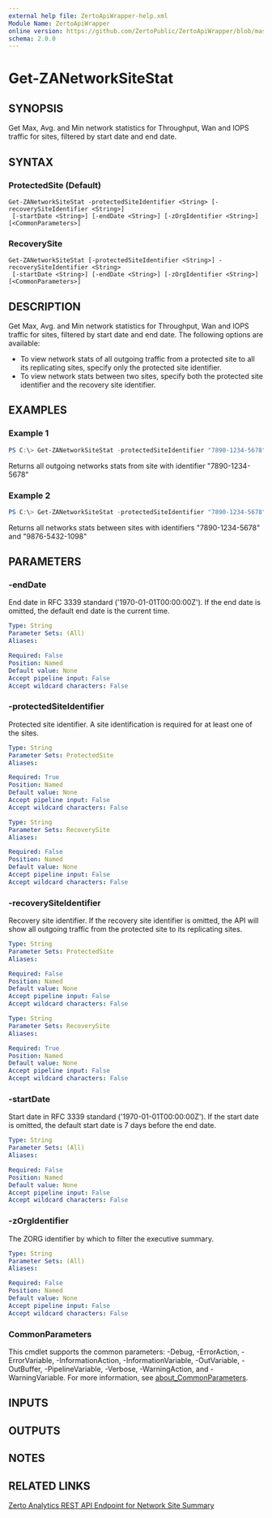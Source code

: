 ```yaml
---
external help file: ZertoApiWrapper-help.xml
Module Name: ZertoApiWrapper
online version: https://github.com/ZertoPublic/ZertoApiWrapper/blob/master/docs/Get-ZAMonitoring.md
schema: 2.0.0
---
```


# Get-ZANetworkSiteStat

## SYNOPSIS

Get Max, Avg. and Min network statistics for Throughput, Wan and IOPS traffic for sites, filtered by start date and end date.

## SYNTAX

### ProtectedSite (Default)
```
Get-ZANetworkSiteStat -protectedSiteIdentifier <String> [-recoverySiteIdentifier <String>]
 [-startDate <String>] [-endDate <String>] [-zOrgIdentifier <String>] [<CommonParameters>]
```

### RecoverySite
```
Get-ZANetworkSiteStat [-protectedSiteIdentifier <String>] -recoverySiteIdentifier <String>
 [-startDate <String>] [-endDate <String>] [-zOrgIdentifier <String>] [<CommonParameters>]
```

## DESCRIPTION

Get Max, Avg. and Min network statistics for Throughput, Wan and IOPS traffic for sites, filtered by start date and end date. The following options are available:

* To view network stats of all outgoing traffic from a protected site to all its replicating sites, specify only the protected site identifier.
* To view network stats between two sites, specify both the protected site identifier and the recovery site identifier.

## EXAMPLES

### Example 1
```powershell
PS C:\> Get-ZANetworkSiteStat -protectedSiteIdentifier "7890-1234-5678"
```

Returns all outgoing networks stats from site with identifier "7890-1234-5678"

### Example 2
```powershell
PS C:\> Get-ZANetworkSiteStat -protectedSiteIdentifier "7890-1234-5678" -recoverySiteIdentifier "9876-5432-1098"
```

Returns all networks stats between sites with identifiers "7890-1234-5678" and "9876-5432-1098"

## PARAMETERS

### -endDate
End date in RFC 3339 standard ('1970-01-01T00:00:00Z').
If the end date is omitted, the default end date is the current time.

```yaml
Type: String
Parameter Sets: (All)
Aliases:

Required: False
Position: Named
Default value: None
Accept pipeline input: False
Accept wildcard characters: False
```

### -protectedSiteIdentifier
Protected site identifier.
A site identification is required for at least one of the sites.

```yaml
Type: String
Parameter Sets: ProtectedSite
Aliases:

Required: True
Position: Named
Default value: None
Accept pipeline input: False
Accept wildcard characters: False
```

```yaml
Type: String
Parameter Sets: RecoverySite
Aliases:

Required: False
Position: Named
Default value: None
Accept pipeline input: False
Accept wildcard characters: False
```

### -recoverySiteIdentifier
Recovery site identifier.
If the recovery site identifier is omitted, the API will show all outgoing traffic from the protected site to its replicating sites.

```yaml
Type: String
Parameter Sets: ProtectedSite
Aliases:

Required: False
Position: Named
Default value: None
Accept pipeline input: False
Accept wildcard characters: False
```

```yaml
Type: String
Parameter Sets: RecoverySite
Aliases:

Required: True
Position: Named
Default value: None
Accept pipeline input: False
Accept wildcard characters: False
```

### -startDate
Start date in RFC 3339 standard ('1970-01-01T00:00:00Z').
If the start date is omitted, the default start date is 7 days before the end date.

```yaml
Type: String
Parameter Sets: (All)
Aliases:

Required: False
Position: Named
Default value: None
Accept pipeline input: False
Accept wildcard characters: False
```

### -zOrgIdentifier
The ZORG identifier by which to filter the executive summary.

```yaml
Type: String
Parameter Sets: (All)
Aliases:

Required: False
Position: Named
Default value: None
Accept pipeline input: False
Accept wildcard characters: False
```

### CommonParameters
This cmdlet supports the common parameters: -Debug, -ErrorAction, -ErrorVariable, -InformationAction, -InformationVariable, -OutVariable, -OutBuffer, -PipelineVariable, -Verbose, -WarningAction, and -WarningVariable. For more information, see [about_CommonParameters](http://go.microsoft.com/fwlink/?LinkID=113216).

## INPUTS

## OUTPUTS

## NOTES

## RELATED LINKS

[Zerto Analytics REST API Endpoint for Network Site Summary](https://docs.api.zerto.com/#/Network_Reports/get_v2_reports_sites_network_stats)

